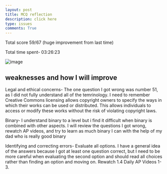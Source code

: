 ```yaml
---
layout: post
title: MCQ reflection
description: click here
type: issues
comments: True
---
```


Total score 59/67 (huge improvement from last time)

Total time spent- 03:26:23

<img src="{{site.baseurl}}/images/newmcq.png" alt="image">

## weaknesses and how I will improve

Legal and ethical concerns- The one question I got wrong was number 51, as I did not fully understand all of the temrinology. I need to remember Creative Commons licensing allows copyright owners to specify the ways in which their works can be used or distributed. This allows individuals to access or modify these works without the risk of violating copyright laws.

Binary- I understand binary to a level but i find it difficult when binary is combined with other aspects. I will review the questions I got wrong, rewatch AP videos, and try to learn as much binary I can with the help of my dad who is really good binary

Identifying and correcting errors- Evaluate all options. I have a general idea of the answers because I got at least one question correct, but I need to be more careful when evaluating the second option and should read all choices rather than finding an option and moving on. Rewatch 1.4 Daily AP Videos 1-3.

<script src="https://utteranc.es/client.js"
        repo="Ahmadimran2009/Ahmad_2025"
        issue-term="title"
        label="blogpost-comment"
        theme="github-light"
        crossorigin="anonymous"
        async>
</script>
